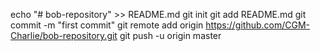 echo "# bob-repository" >> README.md
git init
git add README.md
git commit -m "first commit"
git remote add origin https://github.com/CGM-Charlie/bob-repository.git
git push -u origin master

